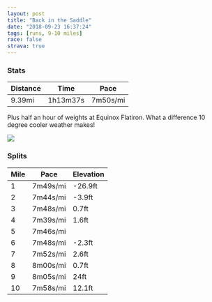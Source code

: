 ```yaml
---
layout: post
title: "Back in the Saddle"
date: "2018-09-23 16:37:24"
tags: [runs, 9-10 miles]
race: false
strava: true
---
```


### Stats

| Distance | Time | Pace |
|----------|------|------|
|9.39mi|1h13m37s|7m50s/mi|

Plus half an hour of weights at Equinox Flatiron. What a difference 10 degree cooler weather makes!

<img src='https://maps.googleapis.com/maps/api/staticmap?maptype=roadmap&path=enc:mwrwFriqbM?yAyDgDRaEdEaKuGkIdBsKnCiEzCyO|EUxMuNn_AlKjm@hS~DrGKx{@|CbJ]lGhEfi@~B|KdEtChD`NpMpPn@zKxANsBfDxK|SXjHwDbFsIj@]rM_E~Cf@tAqBfCqHqGyBhDqWcDGmF_Ce@iC?gDhEaZaD\qRoA_B}mAeNyn@s@a\yIt@wEaBkCvDuJBkE|CsDlJuZmAkD`AuEjCoHvBb@rKm\aHeC&key=AIzaSyC1MId7bFpkLXNAaYhBSTb8jLyiSqzbDtM&size=800x800&markers=color:yellow|label:S|40.73351,-73.9857&markers=color:green|label:F|40.73859999999999,-73.99002999999999'>

### Splits

| Mile | Pace | Elevation |
|------|------|-----------|
|1|7m49s/mi|-26.9ft|
|2|7m44s/mi|-3.9ft|
|3|7m48s/mi|0.7ft|
|4|7m39s/mi|1.6ft|
|5|7m46s/mi||
|6|7m48s/mi|-2.3ft|
|7|7m52s/mi|2.6ft|
|8|8m00s/mi|0.7ft|
|9|8m05s/mi|24ft|
|10|7m58s/mi|12.1ft|
